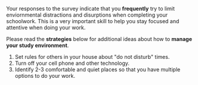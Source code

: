 
Your responses to the survey indicate that you **frequently** try to limit enviornmental distractions and disurptions when completing your schoolwork. This is a very important skill to help you stay focused and attentive when doing your work. 

Please read the **strategies** below for additional ideas about how to **manage your study environment**.

1.	Set rules for others in your house about "do not disturb" times.
2.	Turn off your cell phone and other technology.
3.	Identify 2-3 comfortable and quiet places so that you have multiple options to do your work.



